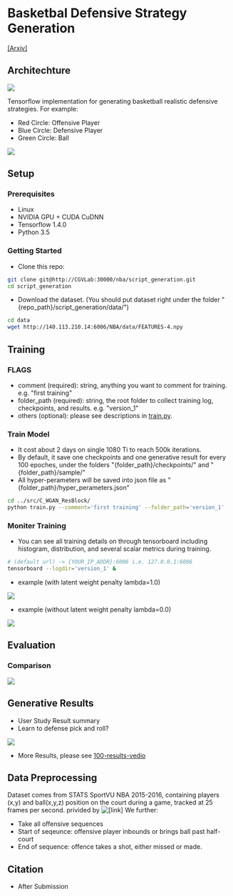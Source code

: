 # Basketbal Defensive Strategy Generation

[[Arxiv]]()

## Architechture
![](https://lh6.googleusercontent.com/dkqUgCKY5tZ-wL5eujfFVcSs6jDpb_ACROMPLquDNZVwbs2Q5nUaVcRUU24)

Tensorflow implementation for generating basketball realistic defensive strategies.
For example:

- Red Circle: Offensive Player
- Blue Circle: Defensive Player
- Green Circle: Ball

![](https://lh6.googleusercontent.com/yHs8-KTKGiGSL1tq9jKzJul8YpTRfX1kGWd-5lFoZ2k2E7T4a8zJTpMvxNY)

## Setup

### Prerequisites

- Linux
- NVIDIA GPU + CUDA CuDNN
- Tensorflow 1.4.0
- Python 3.5

### Getting Started

- Clone this repo:

```bash
git clone git@http://CGVLab:30000/nba/script_generation.git
cd script_generation
```

- Download the dataset. (You should put dataset right under the folder "{repo_path}/script_generation/data/")

```bash
cd data
wget http://140.113.210.14:6006/NBA/data/FEATURES-4.npy
```

## Training

### FLAGS

- comment (required): string, anything you want to comment for training. e.g. "first training"
- folder_path (required): string, the root folder to collect training log, checkpoints, and results. e.g. "version_1"
- others (optional): please see descriptions in [train.py](http://CGVLab:30000/nba/script_generation/src/C_WGAN_ResBlock/train.py).

### Train Model

- It cost about 2 days on single 1080 Ti to reach 500k iterations.
- By default, it save one checkpoints and one generative result for every 100 epoches, under the folders "{folder_path}/checkpoints/" and "{folder_path}/sample/"
- All hyper-perameters will be saved into json file as "{folder_path}/hyper_perameters.json"

```bash
cd ../src/C_WGAN_ResBlock/
python train.py --comment='first training' --folder_path='version_1'
```

### Moniter Training

- You can see all training details on through tensorboard including histogram, distribution, and several scalar metrics during training.

```bash
# (default url) -> {YOUR_IP_ADDR}:6006 i.e. 127.0.0.1:6006
tensorboard --logdir='version_1' &
```

- example (with latent weight penalty lambda=1.0)

![](https://lh6.googleusercontent.com/Z8T0VYV0o6DHqpENgGRxODXqsYTbXnvemH5ihrddfd6GVpgeJL2m1AOxc-s)

- example (without latent weight penalty lambda=0.0)

![](https://lh6.googleusercontent.com/5F0np2ynG-lIeBM9DK9vNmayAhpJGsr6XVJHGwJ6JZR5FniNr5cRcldhyJE)

## Evaluation

### Comparison

![](https://lh5.googleusercontent.com/HYH6p0a1PuOfs65nhbg5BBfX2NRRw-80d6WDdjlLxH8pIOmvIG-u-CfK3hE)

## Generative Results

- User Study Result summary
- Learn to defense pick and roll?

![](https://lh6.googleusercontent.com/yHs8-KTKGiGSL1tq9jKzJul8YpTRfX1kGWd-5lFoZ2k2E7T4a8zJTpMvxNY)

- More Results, please see [100-results-vedio](link)

## Data Preprocessing

Dataset comes from STATS SportVU NBA 2015-2016, containing players (x,y) and ball(x,y,z) position on the court during a game, tracked at 25 frames per second. privided by ![[link]](https://github.com/sealneaward/nba-movement-data) We further:

- Take all offensive sequences 
- Start of seqeunce: offensive player inbounds or brings ball past half-court
- End of sequence: offence takes a shot, either missed or made.

## Citation

- After Submission
